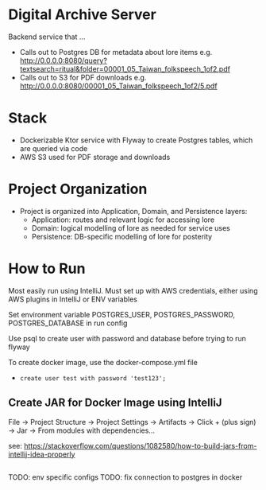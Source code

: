 # Digital Archive Server
Backend service that ...
* Calls out to Postgres DB for metadata about lore items
  e.g. http://0.0.0.0:8080/query?textsearch=ritual&folder=00001_05_Taiwan_folkspeech_1of2.pdf
* Calls out to S3 for PDF downloads
  e.g. http://0.0.0.0:8080/00001_05_Taiwan_folkspeech_1of2/5.pdf

# Stack
* Dockerizable Ktor service with Flyway to create Postgres tables, which are queried via code
* AWS S3 used for PDF storage and downloads

# Project Organization
* Project is organized into Application, Domain, and Persistence layers:
  * Application: routes and relevant logic for accessing lore
  * Domain: logical modelling of lore as needed for service uses
  * Persistence: DB-specific modelling of lore for posterity

# How to Run
Most easily run using IntelliJ. Must set up with AWS credentials, either using AWS plugins in IntelliJ or ENV variables

Set environment variable POSTGRES_USER, POSTGRES_PASSWORD, POSTGRES_DATABASE in run config

Use psql to create user with password and database before trying to run flyway

To create docker image, use the docker-compose.yml file

* `create user test with password 'test123';`
## Create JAR for Docker Image using IntelliJ
File -> Project Structure -> Project Settings -> Artifacts -> Click + (plus sign) -> Jar -> From modules with dependencies...

see: https://stackoverflow.com/questions/1082580/how-to-build-jars-from-intellij-idea-properly

##
TODO: env specific configs
TODO: fix connection to postgres in docker